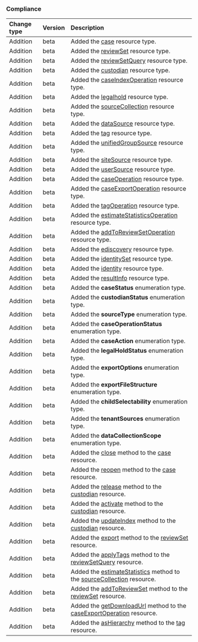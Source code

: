 ### Compliance

| **Change type** | **Version** | **Description** |
|:---|:---|:---|
|Addition|beta|Added the [case](https://docs.microsoft.com/en-us/graph/api/resources/case?view=graph-rest-beta) resource type.|
|Addition|beta|Added the [reviewSet](https://docs.microsoft.com/en-us/graph/api/resources/reviewSet?view=graph-rest-beta) resource type.|
|Addition|beta|Added the [reviewSetQuery](https://docs.microsoft.com/en-us/graph/api/resources/reviewSetQuery?view=graph-rest-beta) resource type.|
|Addition|beta|Added the [custodian](https://docs.microsoft.com/en-us/graph/api/resources/custodian?view=graph-rest-beta) resource type.|
|Addition|beta|Added the [caseIndexOperation](https://docs.microsoft.com/en-us/graph/api/resources/caseIndexOperation?view=graph-rest-beta) resource type.|
|Addition|beta|Added the [legalhold](https://docs.microsoft.com/en-us/graph/api/resources/legalhold?view=graph-rest-beta) resource type.|
|Addition|beta|Added the [sourceCollection](https://docs.microsoft.com/en-us/graph/api/resources/sourceCollection?view=graph-rest-beta) resource type.|
|Addition|beta|Added the [dataSource](https://docs.microsoft.com/en-us/graph/api/resources/dataSource?view=graph-rest-beta) resource type.|
|Addition|beta|Added the [tag](https://docs.microsoft.com/en-us/graph/api/resources/tag?view=graph-rest-beta) resource type.|
|Addition|beta|Added the [unifiedGroupSource](https://docs.microsoft.com/en-us/graph/api/resources/unifiedGroupSource?view=graph-rest-beta) resource type.|
|Addition|beta|Added the [siteSource](https://docs.microsoft.com/en-us/graph/api/resources/siteSource?view=graph-rest-beta) resource type.|
|Addition|beta|Added the [userSource](https://docs.microsoft.com/en-us/graph/api/resources/userSource?view=graph-rest-beta) resource type.|
|Addition|beta|Added the [caseOperation](https://docs.microsoft.com/en-us/graph/api/resources/caseOperation?view=graph-rest-beta) resource type.|
|Addition|beta|Added the [caseExportOperation](https://docs.microsoft.com/en-us/graph/api/resources/caseExportOperation?view=graph-rest-beta) resource type.|
|Addition|beta|Added the [tagOperation](https://docs.microsoft.com/en-us/graph/api/resources/tagOperation?view=graph-rest-beta) resource type.|
|Addition|beta|Added the [estimateStatisticsOperation](https://docs.microsoft.com/en-us/graph/api/resources/estimateStatisticsOperation?view=graph-rest-beta) resource type.|
|Addition|beta|Added the [addToReviewSetOperation](https://docs.microsoft.com/en-us/graph/api/resources/addToReviewSetOperation?view=graph-rest-beta) resource type.|
|Addition|beta|Added the [ediscovery](https://docs.microsoft.com/en-us/graph/api/resources/ediscovery?view=graph-rest-beta) resource type.|
|Addition|beta|Added the [identitySet](https://docs.microsoft.com/en-us/graph/api/resources/identitySet?view=graph-rest-beta) resource type.|
|Addition|beta|Added the [identity](https://docs.microsoft.com/en-us/graph/api/resources/identity?view=graph-rest-beta) resource type.|
|Addition|beta|Added the [resultInfo](https://docs.microsoft.com/en-us/graph/api/resources/resultInfo?view=graph-rest-beta) resource type.|
|Addition|beta|Added the **caseStatus** enumeration type.|
|Addition|beta|Added the **custodianStatus** enumeration type.|
|Addition|beta|Added the **sourceType** enumeration type.|
|Addition|beta|Added the **caseOperationStatus** enumeration type.|
|Addition|beta|Added the **caseAction** enumeration type.|
|Addition|beta|Added the **legalHoldStatus** enumeration type.|
|Addition|beta|Added the **exportOptions** enumeration type.|
|Addition|beta|Added the **exportFileStructure** enumeration type.|
|Addition|beta|Added the **childSelectability** enumeration type.|
|Addition|beta|Added the **tenantSources** enumeration type.|
|Addition|beta|Added the **dataCollectionScope** enumeration type.|
|Addition|beta|Added the [close](https://docs.microsoft.com/en-us/graph/api/case-close?view=graph-rest-beta) method to the [case](https://docs.microsoft.com/en-us/graph/api/resources/case?view=graph-rest-beta) resource.|
|Addition|beta|Added the [reopen](https://docs.microsoft.com/en-us/graph/api/case-reopen?view=graph-rest-beta) method to the [case](https://docs.microsoft.com/en-us/graph/api/resources/case?view=graph-rest-beta) resource.|
|Addition|beta|Added the [release](https://docs.microsoft.com/en-us/graph/api/custodian-release?view=graph-rest-beta) method to the [custodian](https://docs.microsoft.com/en-us/graph/api/resources/custodian?view=graph-rest-beta) resource.|
|Addition|beta|Added the [activate](https://docs.microsoft.com/en-us/graph/api/custodian-activate?view=graph-rest-beta) method to the [custodian](https://docs.microsoft.com/en-us/graph/api/resources/custodian?view=graph-rest-beta) resource.|
|Addition|beta|Added the [updateIndex](https://docs.microsoft.com/en-us/graph/api/custodian-updateIndex?view=graph-rest-beta) method to the [custodian](https://docs.microsoft.com/en-us/graph/api/resources/custodian?view=graph-rest-beta) resource.|
|Addition|beta|Added the [export](https://docs.microsoft.com/en-us/graph/api/reviewSet-export?view=graph-rest-beta) method to the [reviewSet](https://docs.microsoft.com/en-us/graph/api/resources/reviewSet?view=graph-rest-beta) resource.|
|Addition|beta|Added the [applyTags](https://docs.microsoft.com/en-us/graph/api/reviewSetQuery-applyTags?view=graph-rest-beta) method to the [reviewSetQuery](https://docs.microsoft.com/en-us/graph/api/resources/reviewSetQuery?view=graph-rest-beta) resource.|
|Addition|beta|Added the [estimateStatistics](https://docs.microsoft.com/en-us/graph/api/sourceCollection-estimateStatistics?view=graph-rest-beta) method to the [sourceCollection](https://docs.microsoft.com/en-us/graph/api/resources/sourceCollection?view=graph-rest-beta) resource.|
|Addition|beta|Added the [addToReviewSet](https://docs.microsoft.com/en-us/graph/api/reviewSet-addToReviewSet?view=graph-rest-beta) method to the [reviewSet](https://docs.microsoft.com/en-us/graph/api/resources/reviewSet?view=graph-rest-beta) resource.|
|Addition|beta|Added the [getDownloadUrl](https://docs.microsoft.com/en-us/graph/api/caseExportOperation-getDownloadUrl?view=graph-rest-beta) method to the [caseExportOperation](https://docs.microsoft.com/en-us/graph/api/resources/caseExportOperation?view=graph-rest-beta) resource.|
|Addition|beta|Added the [asHierarchy](https://docs.microsoft.com/en-us/graph/api/tag-asHierarchy?view=graph-rest-beta) method to the [tag](https://docs.microsoft.com/en-us/graph/api/resources/tag?view=graph-rest-beta) resource.|
